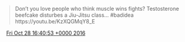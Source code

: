 > Don’t you love people who think muscle wins fights? Testosterone beefcake disturbes a Jiu\-Jitsu class… \#badidea https://youtu\.be/KzXQGMqY8\_E

<img src="../../media/tweet.ico" width="12" /> [Fri Oct 28 16:40:53 +0000 2016](https://twitter.com/DromerDenker/status/792043468696715264)